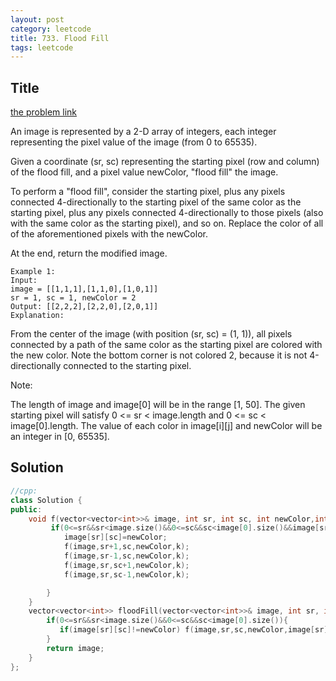 ```yaml
---
layout: post
category: leetcode
title: 733. Flood Fill
tags: leetcode
---
```

## Title
[the problem link](https://leetcode.com/problems/flood-fill/description/)

An image is represented by a 2-D array of integers, each integer representing the pixel value of the image (from 0 to 65535).

Given a coordinate (sr, sc) representing the starting pixel (row and column) of the flood fill, and a pixel value newColor, "flood fill" the image.

To perform a "flood fill", consider the starting pixel, plus any pixels connected 4-directionally to the starting pixel of the same color as the starting pixel, plus any pixels connected 4-directionally to those pixels (also with the same color as the starting pixel), and so on. Replace the color of all of the aforementioned pixels with the newColor.

At the end, return the modified image.
	
	Example 1:
	Input: 
	image = [[1,1,1],[1,1,0],[1,0,1]]
	sr = 1, sc = 1, newColor = 2
	Output: [[2,2,2],[2,2,0],[2,0,1]]
	Explanation: 

From the center of the image (with position (sr, sc) = (1, 1)), all pixels connected 
by a path of the same color as the starting pixel are colored with the new color.
Note the bottom corner is not colored 2, because it is not 4-directionally connected
to the starting pixel.

Note:

The length of image and image[0] will be in the range [1, 50].
The given starting pixel will satisfy 0 <= sr < image.length and 0 <= sc < image[0].length.
The value of each color in image[i][j] and newColor will be an integer in [0, 65535].

## Solution
```c++
//cpp:
class Solution {
public:
    void f(vector<vector<int>>& image, int sr, int sc, int newColor,int k){
         if(0<=sr&&sr<image.size()&&0<=sc&&sc<image[0].size()&&image[sr][sc]==k){
            image[sr][sc]=newColor;
            f(image,sr+1,sc,newColor,k);
            f(image,sr-1,sc,newColor,k);
            f(image,sr,sc+1,newColor,k);
            f(image,sr,sc-1,newColor,k);

        }
    }
    vector<vector<int>> floodFill(vector<vector<int>>& image, int sr, int sc, int newColor) {
        if(0<=sr&&sr<image.size()&&0<=sc&&sc<image[0].size()){
           if(image[sr][sc]!=newColor) f(image,sr,sc,newColor,image[sr][sc]);
        }
        return image;
    }
};
```
